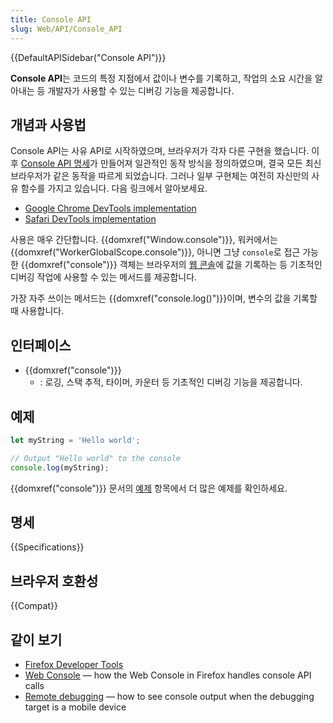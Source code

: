 ```yaml
---
title: Console API
slug: Web/API/Console_API
---
```

{{DefaultAPISidebar("Console API")}}

**Console API**는 코드의 특정 지점에서 값이나 변수를 기록하고, 작업의 소요 시간을 알아내는 등 개발자가 사용할 수 있는 디버깅 기능을 제공합니다.

## 개념과 사용법

Console API는 사유 API로 시작하였으며, 브라우저가 각자 다른 구현을 했습니다. 이후 [Console API 명세](https://console.spec.whatwg.org/)가 만들어져 일관적인 동작 방식을 정의하였으며, 결국 모든 최신 브라우저가 같은 동작을 따르게 되었습니다. 그러나 일부 구현체는 여전히 자신만의 사유 함수를 가지고 있습니다. 다음 링크에서 알아보세요.

- [Google Chrome DevTools implementation](https://developers.google.com/chrome-developer-tools/docs/console-api)
- [Safari DevTools implementation](https://developer.apple.com/library/safari/documentation/AppleApplications/Conceptual/Safari_Developer_Guide/Console/Console.html)

사용은 매우 간단합니다. {{domxref("Window.console")}}, 워커에서는 {{domxref("WorkerGlobalScope.console")}}, 아니면 그냥 `console`로 접근 가능한 {{domxref("console")}} 객체는 브라우저의 [웹 콘솔](/ko/docs/Tools/Web_Console)에 값을 기록하는 등 기초적인 디버깅 작업에 사용할 수 있는 메서드를 제공합니다.

가장 자주 쓰이는 메서드는 {{domxref("console.log()")}}이며, 변수의 값을 기록할 때 사용합니다.

## 인터페이스

- {{domxref("console")}}
  - : 로깅, 스택 추적, 타이머, 카운터 등 기초적인 디버깅 기능을 제공합니다.

## 예제

```js
let myString = 'Hello world';

// Output "Hello world" to the console
console.log(myString);
```

{{domxref("console")}} 문서의 [예제](/ko/docs/Web/API/Console#예제) 항목에서 더 많은 예제를 확인하세요.

## 명세

{{Specifications}}

## 브라우저 호환성

{{Compat}}

## 같이 보기

- [Firefox Developer Tools](/ko/docs/Tools)
- [Web Console](/ko/docs/Tools/Web_Console) — how the Web Console in Firefox handles console API calls
- [Remote debugging](/ko/docs/Tools/Remote_Debugging) — how to see console output when the debugging target is a mobile device
